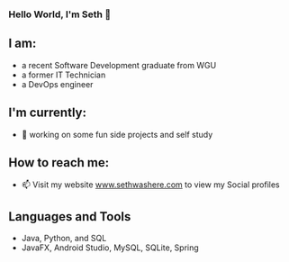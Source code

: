 ### Hello World, I'm Seth 👋

## I am: 
- a recent Software Development graduate from WGU 
- a former IT Technician 
- a DevOps engineer

## I'm currently:
- 🔭 working on some fun side projects and self study

## How to reach me: 
- 📫 Visit my website www.sethwashere.com to view my Social profiles

## Languages and Tools
- Java, Python, and SQL
- JavaFX, Android Studio, MySQL, SQLite, Spring
